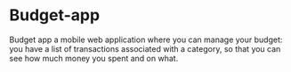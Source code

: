 # Budget-app
Budget app a mobile web application where you can manage your budget: you have a list of transactions associated with a category, so that you can see how much money you spent and on what.
